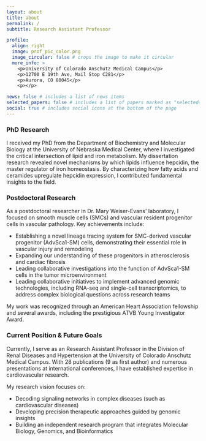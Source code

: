 ```yaml
---
layout: about
title: about
permalink: /
subtitle: Research Assistant Professor

profile:
  align: right
  image: prof_pic_color.png
  image_circular: false # crops the image to make it circular
  more_info: >
    <p>University of Colorado Anschutz Medical Campus</p>
    <p>12700 E 19th Ave, Mail Stop C281</p>
    <p>Aurora, CO 80045</p>
    <p></p>

news: false # includes a list of news items
selected_papers: false # includes a list of papers marked as "selected={true}"
social: true # includes social icons at the bottom of the page
---
```


### PhD Research

I received my PhD from the Department of Biochemistry and Molecular Biology at the University of Nebraska Medical Center, where I investigated the critical intersection of lipid and iron metabolism. My dissertation research revealed novel mechanisms by which lipids influence hepcidin, the master regulator of iron homeostasis. By characterizing how fatty acids and ceramides upregulate hepcidin expression, I contributed fundamental insights to the field.

### Postdoctoral Research

As a postdoctoral researcher in Dr. Mary Weiser-Evans' laboratory, I focused on smooth muscle cells (SMCs) and vascular resident progenitor cells in vascular pathology. Key achievements include:

- Establishing a novel lineage tracing system for SMC-derived vascular progenitor (AdvSca1-SM) cells, demonstrating their essential role in vascular injury and remodeling
- Expanding our understanding of these progenitors in atherosclerosis and cardiac fibrosis
- Leading collaborative investigations into the function of AdvSca1-SM cells in the tumor microenvironment
- Leading collaborative initiatives to implement advanced genomic technologies, including RNA-seq and single-cell transcriptomics, to address complex biological questions across research teams

My work was recognized through an American Heart Association fellowship and several awards, including the prestigious ATVB Young Investigator Award.

### Current Position & Future Goals

Currently, I serve as an Research Assistant Professor in the Division of Renal Diseases and Hypertension at the University of Colorado Anschutz Medical Campus. With 28 publications (9 as first author) and numerous presentations at international conferences, I have established expertise in cardiovascular research.

My research vision focuses on:
- Decoding signaling networks in complex diseases (such as cardiovascular diseases)
- Developing precision therapeutic approaches guided by genomic insights
- Building an independent research program that integrates Molecular Biology, Genomics, and Bioinformatics